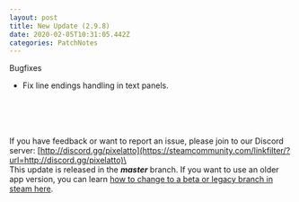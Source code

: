 ```yaml
---
layout: post
title: New Update (2.9.8)
date: 2020-02-05T10:31:05.442Z
categories: PatchNotes
---
```

<!--StartFragment-->

Bugfixes

* Fix line endings handling in text panels.

\
\
\
\
If you have feedback or want to report an issue, please join to our Discord server: [http://discord.gg/pixelatto](https://steamcommunity.com/linkfilter/?url=http://discord.gg/pixelatto)\
\
This update is released in the ***master*** branch. If you want to use an older app version, you can learn [how to change to a beta or legacy branch in steam here](https://steamcommunity.com/linkfilter/?url=https://steamcommunity.com/sharedfiles/filedetails/?id=1129108624).

<!--EndFragment-->